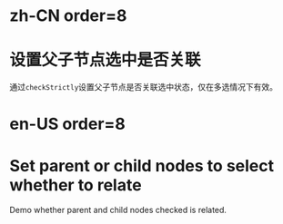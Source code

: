# zh-CN order=8

# 设置父子节点选中是否关联

通过`checkStrictly`设置父子节点是否关联选中状态，仅在多选情况下有效。

# en-US order=8

# Set parent or child nodes to select whether to relate

Demo whether parent and child nodes checked is related.
